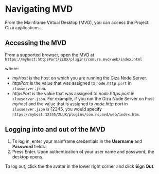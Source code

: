 # Navigating MVD


From the Mainframe Virtual Desktop (MVD), you can access the Project Giza applications. 

## Accessing the MVD

From a supported browser, open the MVD at `https://myhost:httpsPort/ZLUX/plugins/com.rs.mvd/web/index.html`
    
where:

-   *myHost* is the host on which you are running the Giza Node Server.
-   *httpPort* is the value that was assigned to `node.http.port` in `zluxserver.json`.
-   *httpsPort* is the value that was assigned to *node.https.port* in `zluxserver.json`.
    For example, if you run the Giza Node Server on host *myhost* and the value that is assigned to *node.http.port* in `zluxserver.json` is 12345, you would specify `https://myhost:12345/ZLUX/plugins/com.rs.mvd/web/index.htm`.


## Logging into and out of the MVD

1. To log in, enter your mainframe credentials in the **Username** and  **Password** fields.
2. Press Enter. Upon authentication of your user name and password, the desktop opens.

To log out, click the the avatar in the lower right corner and click **Sign Out**.
